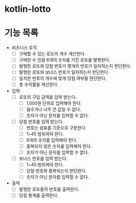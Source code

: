 # kotlin-lotto

# 기능 목록

- 비즈니스 로직
    - [ ] 구매할 수 있는 로또의 개수 계산한다.
    - [ ] 구매한 수 만큼 6개의 숫자를 가진 로또를 발행한다.
    - [ ] 발행한 로또와 당첨 번호가 몇개의 번호가 일치하는지 판단한다.
    - [ ] 발행한 로또와 보너스 번호가 일치하는지 판단한다.
    - [ ] 일치한 번호의 개수에 맞게 당첨 여부를 판단한다.
    - [ ] 총 수익률을 계산한다.

- 입력
    - [ ] 로또의 구입 금액을 입력 받는다.
        - [ ] 1,000원 단위로 입력해야 한다.
        - [ ] 음수거나 너무 큰 값일 수 없다.
        - [ ] 숫자가 아닌 문자를 입력할 수 없다.
    - [ ] 당첨 번호를 입력 받는다.
        - [ ] 번호는 쉼표를 기준으로 구분한다.
        - [ ] 1~45 범위여야 한다.
        - [ ] 6개의 숫자를 입력해야 한다.
        - [ ] 중복되지 않은 숫자를 입력해야 한다.
        - [ ] 숫자가 아닌 문자를 입력할 수 없다.

    - [ ] 보너스 번호를 입력 받는다.
        - [ ] 1~45 범위여야 한다.
        - [ ] 당첨 번호와 중복되는지 판단한다.
        - [ ] 숫자가 아닌 문자를 입력할 수 없다.

- 출력
    - [ ] 발행한 로또들의 번호를 출력한다.
    - [ ] 당첨 통계를 출력한다.

